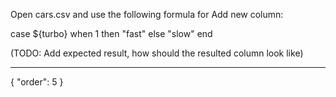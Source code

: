 Open cars.csv and use the following formula for Add new column:

 case ${turbo} when 1 then "fast" else "slow" end

(TODO: Add expected result, how should the resulted column look like)

---
{
  "order": 5
}
